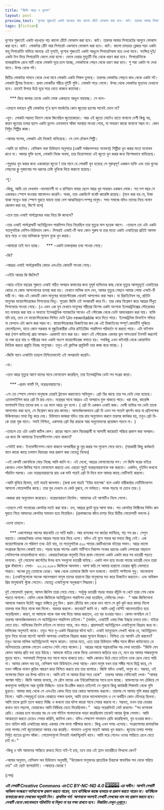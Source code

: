 ```yaml
---
title: "জিফি আদ্রে ও ড্রাগন"
layout: post
preview_text: 'দৃশ্যের শুরুতেই একটা খড়খড়ে গাড় কালো ঠোঁটে ফোকাস করা হবে। কাট। তারপর আবার সিগারেটের আগুনে ফোকাস করা হবে।'
tags: [Fiction]
---
```


দৃশ্যের শুরুতেই একটা খড়খড়ে গাঢ় কালো ঠোঁটে ফোকাস করা হবে। কাট। তারপর আবার সিগারেটের আগুনে ফোকাস করা হবে। কাট। লোকটার ঠোঁট আর সিগারেট একসাথে ফোকাস করা হবে। কাট। কালো চামড়ার ব্লেজার পড়া একটা বাহু সিগারেটটা নামিয়ে আনছে এই দৃশ্যটা, দৃশ্যের শুরুতেই একটা আঙুলে সিগারেটঅলা হাত দেখা যাবে। সংক্ষিপ্ত দুই/একটা টান দিয়ে সিগারেটটা ফেলে দেয়া হলো। ফেলে দেয়ার মুহূর্তটি নিচ থেকে ধারণ করা হবে। সিগারেটটাকে ব্যাকগ্রাউন্ডে রেখে মাটি থেকে লোকটা দূরে চলে যাচ্ছে, লোকটাকে পেছন থেকে ধারণ করা হবে। শু পরা একটা পা দেখা যাবে। উপর থেকে শট। 

দ্বিতীয় লোকটার সামনে থেকে দেখা যাবে লোকটা একটা পিস্তল তুলছে। তারপর লোকটার পেছনে কাধ থেকে একটা শট। লোকটা ট্রিগার টানলো। প্রথম লোকটির শরীরে দুইটি গুলি। লোকটা পড়ে গেলো। উপর থেকে লোকটার মৃতদেহ দেখানো হবে। ক্রমেই উপরে উঠে দূরে সরে যেতে থাকবে ক্যামেরা। 

&nbsp;
&nbsp;
                ***
 ঘিয়ে কালার ডেস্কে একটা লোক একহাতে আঙুল নাচাচ্ছে। সে বলে-

-তাহলে বলছেন খুনী লোকটার শু'র ছাপ মার্কেটের কোন জুতোর ছাপের সাথেই মেলে না? 

-হুম। লোকটা সম্ভবত বিদেশ থেকে কিনেছিল জুতোজোড়া। আর এই জুতো মোটেও হাতে বানানো দেশী কিছু নয়, কারণ জুতোর তলার ছাপে একটা ড্রাগন এমনভাবে আঁকা অবস্থায় পাওয়া গেছে, যা সাধারণ কারো বানানো সম্ভব না। কোন নিখুঁত শিল্পীর কাজ।

-আমার সন্দেহ, লোকটা এটা নিজেই বানিয়েছে। সে বেশ চৌকস শিল্পী। 

-আমি তা মানিনা। বেসিকস অফ হিউম্যান অনুসারে (একটি সর্বজনসম্মত গবেষণা) শিল্পীরা খুন করার মতো মনোবল রাখে না। আমার যুক্তি হলো, লোকটা নিজে অথবা, তার নিয়োগদাতা এই জুতো খুন করার জন্য বিশেষভাবে বানিয়েছে। 

-শুধুমাত্র খুন করার জন্য একজোড়া জুতো ! তার মানে যে লোকটি খুন হয়েছে সে গুরুত্বপূর্ণ একজন ব্যক্তি এবং তার খুনের পেছনের ক্লু লুকানোর সব ধরনের চেষ্টা খুনিকে দিয়ে করানো হয়েছে। 

-হু। 

-কিন্তু, আমি তো দেখলাম -বাংলাদেশী মা ও রাশিয়ান বাবার ছেলে আদ্রে খুব সাধারন একজন লোক। গত দশ বছর সে একবারও স্পেসে যাওয়ার আবেদনও করেনি। অথচ, তার একাউন্টে যথেষ্ট কারেন্সি রয়েছে। (মনে করা হয় যে, টাকা থাকা সত্ত্বেও যারা স্পেসে ঘুরতে যায়না তারা বেশ আত্মনিয়ন্ত্রণ-সম্পন্ন মানুষ। সভ্য সমাজে যদিও তাদের নিয়ে নানান জোকস করা হয়, কিপ্টে বলে) 

-তবে তার এআই গার্লফ্রেন্ডের খবর নিয়ে কি জানলে? 

-তার এআই গার্লফ্রেন্ডটি অটোড্রিভেন পারমিশন নিয়ে নিয়েছিল তার মৃত্যুর মাস ছয়েক আগে। 
-তাহলে তো এটা একটা গতানুগতিক মেশিন-হিউম্যান কেস। নিশ্চয়ই এআই-টি অন্য কোন পুরুষ বা তার মতো একটা এআইয়ের প্রতিই আসক্ত হয়ে পড়ে ও তার মালিককে সুযোগ বুঝে খুন করায়। 

-আমারো তাই মনে হচ্ছে। 
&nbsp;
&nbsp;
                ***
-একটা চাঞ্চল্যকর তথ্য পাওয়া গেছে। 

-কি? 

-আদ্রের এআই গার্লফ্রেন্ডটির কোরে এলএইচ কোডটি পাওয়া গেছে। 

-ওইটা আবার কি জিনিস?

-আরে ওইযে বছরের শুরুতে এআই গঠিত অপরাধ কমানোর জন্য মুমূর্ষ ব্যক্তিদের কাছ থেকে মৃত্যুর আগমুহূর্তে এআইয়ের কোরে যে কোড আপলোডের ব্যবস্থা করা হয়। যেখানে মালিক বলে দেন, আমার মৃত্যুর পেছনে আমার পোষ্য এআই-টি দায়ী না। আর এই কোডটি কোন মানুষের বায়োস্টোরেজ থেকেই আপলোড করা সম্ভব। যা রিরাইটেবল নয়, প্রতিটা মানুষের বায়োস্টোরেজের সিগনেচার ভিন্ন। সুতরাং জিফি এই অপরাধটি করে নি। তার কোর বিশ্লেষণ করে আদ্রের নিঁখুত সিগনেচার পাওয়া গেছে। (এ এমন এক যুগ যেখানে মানুষের শরীরের বিশেষ একটা অংশকে ইলেকট্রনিক্সের স্টোরেজের মত ব্যবহার করা যায় ও অন্যান্য ইলেকট্রনিক গ্যাজেটের সাথেও এই স্টোরেজ থেকে ডেটা আদানপ্রদান করা যায়। ব্যক্তি যদি চায়, তবে সে বায়োস্টোরেজের লিখিত ডেটা Un-rewritable করে দিতে পারে। ইলেকট্রনিক ডিভাইস গলিয়ে না ফেললে এটা ধ্বংস করা সম্ভব না। বায়োস্টোরেজের ডিজাইনার জন জে এই ডিজাইনের সম্পূর্ণ কোডটিই লুকিয়ে ফেলেছিলেন, যাতে কোন সরকার বা দুষ্কৃতিকারীরা এটার রাইট/রিড পারমিশন পরিবর্তন না করতে পারে। এটা বাইপাস করা (পাশ কাটানো) প্রায় অসম্ভব- এরকমই মনে করা হয়। কারণ এই স্টোরেজে একবার ভুল পাসওয়ার্ড ইনসার্ট করলেই তা লক হয়ে যায় ও শরীরের অন্য একটা অংশে বায়োস্টোরেজ বসাতে হয়। সবকিছু এখন বাইনারি থেকে কোয়ান্টাম ভিত্তিক করতে প্রস্তুতি নিচ্ছে মানুষেরা। তবুও এই ক্লাসিক প্রযুক্তিটি তার কাজ করে যাচ্ছে। ) 

-জিফি মানে এআইটা তাহলে নিশ্চিতভাবেই এই অপরাধটা করেনি। 

-না। 

-তবে আদ্রে মৃত্যুর আগে যাদের সাথে যোগাযোগ করেছিল, তার ইলেকট্রনিক ডেটা সব সংগ্রহ করো।

&nbsp;
&nbsp;
                ***
-প্রথম নামটি পি, নরেন্দ্রনারায়ণের। 

-সে তো স্পেসে গোপনে মানুষকে চোরাই ট্রাভেল করানোতে অভিযুক্ত। গ্রেট বির কাছে তার সব ডেটা দেয়া হয়েছে। এ্যানালাইসিস করে গ্রেট বি রায় দেবে। নরেন্দ্রর সাথে আদ্রেও এই অপরাধে যুক্ত থাকতে পারে। ধরা যাক, কারেন্সি ভাগাভাগি নিয়ে তাদের দ্বন্দ্ব ও এর ফলে আদ্রে খুন হলো। ( গ্রেট বি একজন এআই জজ। দোষী ব্যক্তির সব ডেটা তাকে আপলোড করা হলে, সে বিশ্লেষণ করে রায় জানায়। আশ্চর্যজনকভাবে গ্রেট বি এমন সব পয়েন্ট প্রদর্শন করে যা প্রতিপক্ষের উকিলদেরও মাথা নিচু করে দেয়। হিউম্যান জাজরা যদিও তার রায় অনুমোদন করলে তারপর কার্যকর হয়, তবুও গ্রেট বি-কে তারা গুরু মানে। সবাই নিশ্চিত, একসময় গ্রেট বির রায়কে আর অনুমোদনের প্রয়োজন পড়বে না। ) 

-তাহলে তো এটা একটা জটিল কেস। রায়ের আগে কোন বিচারপ্রার্থী বা আসামী কারোরই পরিচয় প্রকাশ করা অপরাধ। এর জন্য কি আমাদের ইনভেস্টিগেশন থেমে থাকবে? 

-সেটাই কথা। ইনভেস্টিগেশন থেমে থাকলে অপরাধীরা ক্লু লুপ্ত করার সব সুযোগ পেয়ে যাবে। (সরকারী কিছু কর্মকর্তা বাদে কারো কাছে চলমান বিচারের খবর প্রকাশ করা যেহেতু নিষেধ) 

-এই কেসটি কোনদিকে মোড় নিচ্ছে আমি জানি না। এই দেখো, আদ্রের যোগাযোগের লগ। সে জিফি ঘরের বাইরে কোথাও গেলে জিফির সাথে যোগাযোগ করতো এবং এছাড়া শুধুই নরেন্দ্রনারায়ণকে নক করতো। একদিন, দুইদিন কখনো পাঁচদিন পরপর। এবং নরেন্দ্রনারায়ণের রায় এক ঘন্টা পরেই গ্রেট বি দিবে বলে আমার কাছে নোটিফাই করলো। 

-আমি ঘুমিয়ে ছিলাম, তাই মাত্রই জানলাম। (কথা চলা মাত্রই 'ইউর ম্যাসেজ' বলে একটা নারীকন্ঠের নোটিফিকেশন আসলো গোয়েন্দাটির কাছে। তার মুখ দেখলে যে কেউ বুঝবে, সে মর্মাহত। পলক পড়ছে না চোখে তার।) 

-জজরা রায় অনুমোদন করেছেন। নরেন্দ্রনারায়ণ নির্দোষ। আমাদের এই আশাটিও নিভে গেলো। 

-তাহলে সেই গতবারের কেসটার মতই করা যাক। চল, আদ্রের ফ্ল্যাট ঘুরে আসা যাক। গত কেসটায় ভিক্টিমের লিভিং রুম ঘুরতে গিয়ে আমাদের কেসটার সমাধান হয়ে গিয়েছিল। (প্রথমজনের কাঁধে চাপড় দিয়ে দ্বিতীয় গোয়েন্দাটি বললো-) 

-চলো তাহলে।

&nbsp;
&nbsp;
                ***
একশোবছর আগের ঝাড়বাতি তে ভর্তি ঘরটা। আর হাস্যকর সব কাঠের ফার্নিচার, গাঢ় সব রঙ। সেগুন হয়তো। কেয়ারটেকার ওদের আদ্রের পড়ার ঘরে নিয়ে এলো। যদিও এই যুগে পড়ার ঘর বলতে কিছু নেই। এক বায়োস্টোরেজে যে পরিমাণ তথ্য এঁটে যায়, তা গতানুগতিক ৫০০ পাতার কোটিখানেক বইয়ের সমান। আদ্রে ভালো সংগ্রাহক ছিলেন বোঝাই যায়। পড়ার ঘরের পাশের একটা পার্টিশনে নিরাপদ সংকর ধরনের একটা লেসারের আড়ালে গোটাদশেক চামড়াবাঁধানো খাতা। কেয়ারটেকারের অনুমতি নিয়ে প্রথম গোয়েন্দা একটা একটা করে সব ডায়েরী পড়তে লাগলো। দুই গোয়েন্দা কার্পেটের উপর বসে সবগুলো ডায়েরী ঘাটছে। একটা লাল হয়ে যাওয়া পাতার ডায়েরী দেখে তারা ভুরু বাঁকালো। লেখা- 
&nbsp;
২০.১২.২০৮০ 
জিফিকে আনলাম। আশা করি সে আমায় হারানো ডোরার স্মৃতি ভোলাতে পারবে। অনেক চুমু তোমাকে ডোরা। আজ থেকে তোমাকে জিফি বলে ডাকবো। নামটাই পাল্টালো শুধু। ভালোবাসা নয়। (এআইগুলোকে অনেক আবেগপ্রবণ মানুষ তাদের হারানো প্রিয় মানুষদের মত করে ডিজাইন করতেন। এবং অবিকল প্রিয় মানুষকেই খুঁজে পেতেন। যেহেতু এআইগুলো অনুকরণে সিদ্ধহস্ত।) 

দুই গোয়েন্দাই বুঝলো, আসল জিনিস তারা পেয়ে গেছে। সবটুকু ডায়েরী পড়ার গাধার খাঁটুনি না খেটে তারা শেষ থেকে পড়তে লাগলো। যেদিন থেকে জিফিকে অটোড্রিভেন পারমিশন দেয়া হয়েছিল, সেদিনের লেখা- 
&nbsp;
" আজ জিফিসোনা আমাকে সকালে উঠেই অদ্ভুত ভঙ্গিতে চুমু দিল। প্রথম ঠোঁটের বাম থেকে ডান পাশে সে কুট কুট করে কামড় দিলো তারপর নাক দিয়ে নাকে ঘষা দিলো। বারবার করলো। কতবার? জানি না। আমি একটু বেশিই আবেগতাড়িত হয়ে পড়েছিলাম। কারণ, মা আমাকে নাকে নাক ঘষা দিয়ে আদর করতেন, এত বড় হওয়ার পরও। কেমন লাগছিল যে ! তারপর আশ্চর্যজনকভাবে সে অটোড্রিভেন পারমিশন চাইলো।" (অর্থ্যাৎ, এআইটি এবার নিজ ইচ্ছায় চলতে চায়। বাইরে যেতে চায়। মালিকের নির্দেশ চাইলে সে মানতে পারে, নাও পারে। প্রায়সময়ই অটোড্রিভেন এআইগুলো বিদ্রোহ করে না। মালিকের অনুগতই থাকে। তবুও শতে দু-একটা বিদ্রোহের ঘটনা ঘটে। এআই ম্যানুয়েলে লেখাই থাকে যে, অটোড্রিভেন মুডে নিয়ে যাওয়া মানেই আপনি আপনার এআইকে বিদ্রোহ করার সুযোগ দিচ্ছেন। নিশ্চিত তো আপনি এটা করবেন? তবুও অনেক মালিক অটোড্রিভেনই পছন্দ করেন। তাদের মতে, এতে তারা হিউম্যান সঙ্গীর সাথে জীবন কাটানোতে যে অনিশ্চয়তার রোমাঞ্চ পেতেন এখানেও সেটা পেয়ে থাকেন।) 
&nbsp;
আদ্রের আরো সপ্তাহখানিক পর লেখা ডায়েরি- 
"জিফি যেন কেমন আমার প্রতি বন্য হয়ে উঠছে। আমাকে বাইরে থেকে ফিরে এমনভাবে জড়িয়ে ধরে যে, মনে হয় আমার পাজরগুলো মুচড়ে যাবে। সবসময়ই শিশুদের মত সাথে সাথে থাকতে চায়। আমি কোথাও উঠে যেতে চাইলে ওকে রেখে যেতে পারি না। আমার কেমন ভয় হয়, বেসিকস অফ হিউম্যানে লেখা আছে- কোন মানুষ যখন তার সঙ্গীর সাথে বিট্রে করে, সে তখন সঙ্গীকে নানান কৃত্রিম আচরণ করে নিশ্চিত করতে চায় তার ব্যাপারে। জিফি যদিও এআই, মানুষ না। সম্ভবত, ওই গবেষণার নিয়ম ওর উপর খাটবে না। আমি চাই না আমার চিন্তা সত্য হোক" 
&nbsp;
তারপর আবার সেদিনেরই লেখা- 
"আমার আশঙ্কা সত্যি। জিফি আমায় বলেছে, সে রৌগ নামের এক ইউরোপিয়ানের সাথে চলে যাচ্ছে। হ্যান্ডগানের নল ঠেকিয়ে সে কথাগুলো বলছিলো আর হুমকি দিচ্ছিল- তাকে ডিএক্টিভ করতে চাইলেই সে পুরনো কিন্তু কার্যকরী পিস্তলটা থেকে গুলি ছুড়বে। আমার কাছ থেকে সে এলএইচ কোড নিয়ে তার কোরে আপলোড করলো। তারপর সে আমায় গুলি করার প্রস্তুতি নিলো। আমি শেষমুহূর্তে তাকে বোঝাতে সক্ষম হলাম, আমি তাকে ভালোবাসতাম ও সে অর্থহীন কোন যৌনযন্ত্র ছিলনা। আমি তাকে ফ্ল্যাট ত্যাগ করতে দিচ্ছি ও কখনো তার ঘটনা কারো সাথে শেয়ার করবো না। সম্ভবত, তখন তার ডোরার কথাও মনে পড়লো, ডোরাকেও আমি নির্দ্বিধায় যেতে দিয়েছিলাম।" 
&nbsp;
আদ্রে পরেরদিনই নোট রাখলো- 
"সব বন্দোবস্ত রেডি। ডোরার চলে যাওয়ার পর যে ওল্ড স্টাইল গানম্যানকে ভাড়া করেছিলাম তাকেই আবার খুঁজে পেলাম। আমি আত্মহত্যা করতে চেয়েও সেবার করিনি, জানিনা কেন। যদিও শেষমেশ গানম্যান রেডি করেছিলাম, খুন হওয়ার জন্য। তাও বাতিল করি এআইয়ের কাছে একবার শেষ ভাগ্য পরীক্ষার জন্যে। কিন্তু এখন সময় এসেছে। সংগ্রহশালার রাসায়নিক দেয়া পাপার সেই জুতোজোড়া আবার বের করেছি। গানম্যান এগুলো পড়েই আমায় খুন করবে। জুতোর তলায় পাপার নিখুঁত হাতের ড্রাগন আঁকা। গোয়েন্দাগুলো নিশ্চয়ই নাকানিচুবানি খাবে। আমি মরে গেলেও ওদের শান্তিতে রেখে যেতে চাই না।" 

-কিন্তু ও যদি আমাদের শান্তিতে রাখতে দিতে নাই-ই চায়, তবে তার এই প্ল্যান ডায়েরীতে লিখলো কেন? 

-আমার অনুমান, বেসিকস অব হিউম্যান অনুযায়ী, "উত্তেজনা মানুষদের প্রাত্যহিক চিন্তাকে স্বাভাবিক পথ থেকে সরিয়ে দেয়" এই ছোট ব্যাপারটাই। 
-আহারে বেচারা ! 

(শেষ)
&nbsp;
&nbsp;
&nbsp;
&nbsp;
&nbsp;



**_এই লেখাটি  Creative Commons এর CC BY-NC-ND 4.0 ![CCBY4](/assets/images/ccbyncnd.png)  এর অধীন। আপনি লেখাটি অবিকল সংস্করণে শর্তসাপেক্ষে  প্রকাশ করতে পারেন,_**
**_তবে বাণিজ্যিক কাজে ব্যবহার বা প্রকাশ করতে পারেন না। বাণিজ্যিক ব্যবহারের জন্য লেখকের অনুমতি নিন।_**
**_প্রাথমিক শর্ত:  আপনাকে অবশ্যই লেখাটি লেখকের নাম সহ প্রকাশ করতে হবে। লেখাটি যেনো কোনোভাবে পরিবর্তিত বা বিকৃত না  হয় লক্ষ্য রাখতে হবে।_**
**_বিস্তারিত দেখুন [এখানে](https://creativecommons.org/licenses/by-nc-nd/4.0/)।_**
